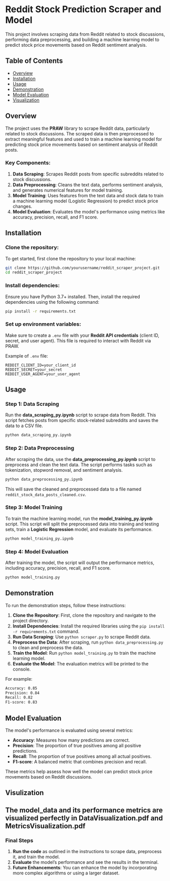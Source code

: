 # Reddit Stock Prediction Scraper and Model

This project involves scraping data from Reddit related to stock discussions, performing data preprocessing, and building a machine learning model to predict stock price movements based on Reddit sentiment analysis.

## **Table of Contents**
- [Overview](#overview)
- [Installation](#installation)
- [Usage](#usage)
- [Demonstration](#demonstration)
- [Model Evaluation](#model-evaluation)
- [Visualization](#data-visualization)

## **Overview**
The project uses the **PRAW** library to scrape Reddit data, particularly related to stock discussions. The scraped data is then preprocessed to extract meaningful features and used to train a machine learning model for predicting stock price movements based on sentiment analysis of Reddit posts.

### **Key Components:**
1. **Data Scraping**: Scrapes Reddit posts from specific subreddits related to stock discussions.
2. **Data Preprocessing**: Cleans the text data, performs sentiment analysis, and generates numerical features for model training.
3. **Model Training**: Uses features from the text data and stock data to train a machine learning model (Logistic Regression) to predict stock price changes.
4. **Model Evaluation**: Evaluates the model's performance using metrics like accuracy, precision, recall, and F1 score.

## **Installation**

### **Clone the repository:**

To get started, first clone the repository to your local machine:

```bash
git clone https://github.com/yourusername/reddit_scraper_project.git
cd reddit_scraper_project
```

### **Install dependencies:**

Ensure you have Python 3.7+ installed. Then, install the required dependencies using the following command:

```bash
pip install -r requirements.txt
```

### **Set up environment variables:**

Make sure to create a `.env` file with your **Reddit API credentials** (client ID, secret, and user agent). This file is required to interact with Reddit via PRAW.

Example of `.env` file:

```plaintext
REDDIT_CLIENT_ID=your_client_id
REDDIT_SECRET=your_secret
REDDIT_USER_AGENT=your_user_agent
```

## **Usage**

### **Step 1: Data Scraping**

Run the **data_scraping_py.ipynb** script to scrape data from Reddit. This script fetches posts from specific stock-related subreddits and saves the data to a CSV file.

```bash
python data_scraping_py.ipynb
```

### **Step 2: Data Preprocessing**

After scraping the data, use the **data_preprocessing_py.ipynb** script to preprocess and clean the text data. The script performs tasks such as tokenization, stopword removal, and sentiment analysis.

```bash
python data_preprocessing_py.ipynb
```

This will save the cleaned and preprocessed data to a file named `reddit_stock_data_posts_cleaned.csv`.

### **Step 3: Model Training**

To train the machine learning model, run the **model_training_py.ipynb** script. This script will split the preprocessed data into training and testing sets, train a **Logistic Regression** model, and evaluate its performance.

```bash
python model_training_py.ipynb
```

### **Step 4: Model Evaluation**

After training the model, the script will output the performance metrics, including accuracy, precision, recall, and F1 score.

```bash
python model_training.py
```

## **Demonstration**

To run the demonstration steps, follow these instructions:

1. **Clone the Repository**: First, clone the repository and navigate to the project directory.
2. **Install Dependencies**: Install the required libraries using the `pip install -r requirements.txt` command.
3. **Run Data Scraping**: Use `python scraper.py` to scrape Reddit data.
4. **Preprocess the Data**: After scraping, run `python data_preprocessing.py` to clean and preprocess the data.
5. **Train the Model**: Run `python model_training.py` to train the machine learning model.
6. **Evaluate the Model**: The evaluation metrics will be printed to the console.

For example:
```bash
Accuracy: 0.85
Precision: 0.84
Recall: 0.82
F1-score: 0.83
```

## **Model Evaluation**

The model's performance is evaluated using several metrics:

- **Accuracy**: Measures how many predictions are correct.
- **Precision**: The proportion of true positives among all positive predictions.
- **Recall**: The proportion of true positives among all actual positives.
- **F1-score**: A balanced metric that combines precision and recall.

These metrics help assess how well the model can predict stock price movements based on Reddit discussions.


## **Visulization**

The model_data and its performance metrics are visualized perfectly in DataVisualization.pdf and MetricsVisualization.pdf
---

### **Final Steps**

1. **Run the code** as outlined in the instructions to scrape data, preprocess it, and train the model.
2. **Evaluate** the model’s performance and see the results in the terminal.
3. **Future Enhancements**: You can enhance the model by incorporating more complex algorithms or using a larger dataset.


